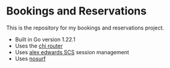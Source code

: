 # Bookings and Reservations

This is the repository for my bookings and reservations project.

- Built in Go version 1.22.1
- Uses the [chi router](https://github.com/go-chi/chi/v5)
- Uses [alex edwards SCS](https://github.com/alexedwards/scs/v2) session management
- Uses [nosurf](https://github.com/justinas/nosurf)
